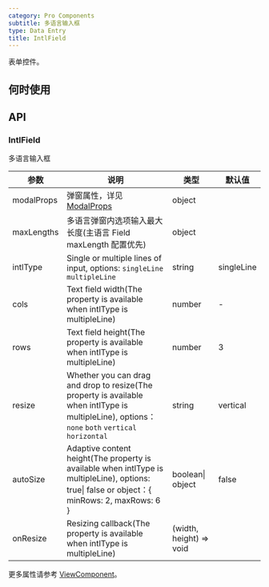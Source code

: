 ```yaml
---
category: Pro Components
subtitle: 多语言输入框
type: Data Entry
title: IntlField
---
```


表单控件。

## 何时使用



## API

### IntlField

多语言输入框

| 参数      | 说明                                     | 类型        |默认值 |
|-----------|------------------------------------------|------------|--------|
| modalProps | 弹窗属性，详见[ModalProps](/components/modal/#Modal) | object  |  |
| maxLengths | 多语言弹窗内选项输入最大长度(主语言 Field maxLength 配置优先) | object |  |
| intlType | Single or multiple lines of input, options: `singleLine` `multipleLine` | string | singleLine |
| cols | Text field width(The property is available when intlType is multipleLine) | number  | - |
| rows | Text field height(The property is available when intlType is multipleLine) | number  | 3 |
| resize | Whether you can drag and drop to resize(The property is available when intlType is multipleLine), options： `none` `both` `vertical` `horizontal` | string  | vertical |
| autoSize | Adaptive content height(The property is available when intlType is multipleLine), options: true\| false or object：{ minRows: 2, maxRows: 6 } | boolean\| object  | false |
| onResize | Resizing callback(The property is available when intlType is multipleLine) | (width, height) => void |  |

更多属性请参考 [ViewComponent](/components-pro/text-field/#TextField)。

<style>
.code-box .c7n-row {
  margin-bottom: .24rem;
}
</style>
